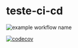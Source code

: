 # teste-ci-cd

![example workflow name](https://github.com/devsouza/teste-ci-cd/workflows/Java%20CI/badge.svg)



[![codecov](https://codecov.io/gh/devsouza/teste-ci-cd/branch/master/graph/badge.svg)](https://codecov.io/gh/devsouza/teste-ci-cd)
